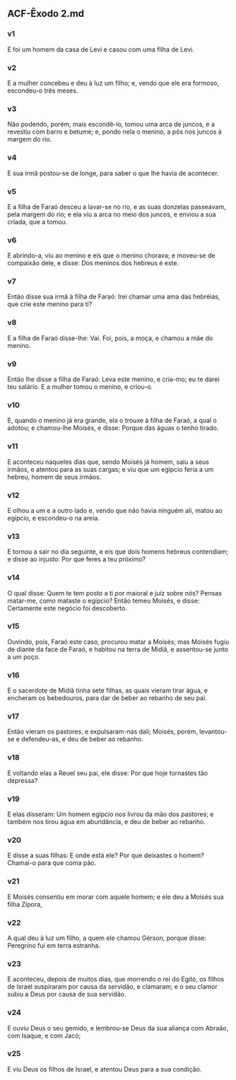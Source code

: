 ## ACF-Êxodo 2.md
### v1
 E foi um homem da casa de Levi e casou com uma filha de Levi.
### v2
 E a mulher concebeu e deu à luz um filho; e, vendo que ele era formoso, escondeu-o três meses.
### v3
 Não podendo, porém, mais escondê-lo, tomou uma arca de juncos, e a revestiu com barro e betume; e, pondo nela o menino, a pôs nos juncos à margem do rio.
### v4
 E sua irmã postou-se de longe, para saber o que lhe havia de acontecer.
### v5
 E a filha de Faraó desceu a lavar-se no rio, e as suas donzelas passeavam, pela margem do rio; e ela viu a arca no meio dos juncos, e enviou a sua criada, que a tomou.
### v6
 E abrindo-a, viu ao menino e eis que o menino chorava; e moveu-se de compaixão dele, e disse: Dos meninos dos hebreus é este.
### v7
 Então disse sua irmã à filha de Faraó: Irei chamar uma ama das hebréias, que crie este menino para ti?
### v8
 E a filha de Faraó disse-lhe: Vai. Foi, pois, a moça, e chamou a mãe do menino.
### v9
 Então lhe disse a filha de Faraó: Leva este menino, e cria-mo; eu te darei teu salário. E a mulher tomou o menino, e criou-o.
### v10
 E, quando o menino já era grande, ela o trouxe à filha de Faraó, a qual o adotou; e chamou-lhe Moisés, e disse: Porque das águas o tenho tirado.
### v11
 E aconteceu naqueles dias que, sendo Moisés já homem, saiu a seus irmãos, e atentou para as suas cargas; e viu que um egípcio feria a um hebreu, homem de seus irmãos.
### v12
 E olhou a um e a outro lado e, vendo que não havia ninguém ali, matou ao egípcio, e escondeu-o na areia.
### v13
 E tornou a sair no dia seguinte, e eis que dois homens hebreus contendiam; e disse ao injusto: Por que feres a teu próximo?
### v14
 O qual disse: Quem te tem posto a ti por maioral e juiz sobre nós? Pensas matar-me, como mataste o egípcio? Então temeu Moisés, e disse: Certamente este negócio foi descoberto.
### v15
 Ouvindo, pois, Faraó este caso, procurou matar a Moisés; mas Moisés fugiu de diante da face de Faraó, e habitou na terra de Midiã, e assentou-se junto a um poço.
### v16
 E o sacerdote de Midiã tinha sete filhas, as quais vieram tirar água, e encheram os bebedouros, para dar de beber ao rebanho de seu pai.
### v17
 Então vieram os pastores, e expulsaram-nas dali; Moisés, porém, levantou-se e defendeu-as, e deu de beber ao rebanho.
### v18
 E voltando elas a Reuel seu pai, ele disse: Por que hoje tornastes tão depressa?
### v19
 E elas disseram: Um homem egípcio nos livrou da mão dos pastores; e também nos tirou água em abundância, e deu de beber ao rebanho.
### v20
 E disse a suas filhas: E onde está ele? Por que deixastes o homem? Chamai-o para que coma pão.
### v21
 E Moisés consentiu em morar com aquele homem; e ele deu a Moisés sua filha Zípora,
### v22
 A qual deu à luz um filho, a quem ele chamou Gérson, porque disse: Peregrino fui em terra estranha.
### v23
 E aconteceu, depois de muitos dias, que morrendo o rei do Egito, os filhos de Israel suspiraram por causa da servidão, e clamaram; e o seu clamor subiu a Deus por causa de sua servidão.
### v24
 E ouviu Deus o seu gemido, e lembrou-se Deus da sua aliança com Abraão, com Isaque, e com Jacó;
### v25
 E viu Deus os filhos de Israel, e atentou Deus para a sua condição.
